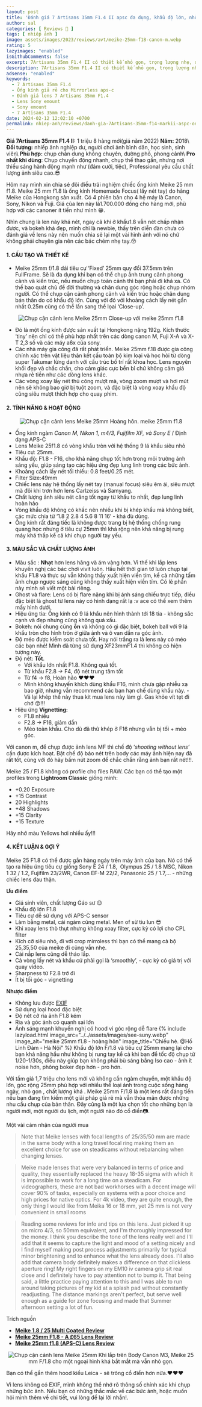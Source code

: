 ```yaml
---
layout: post
title: 'Đánh giá 7 Artisans 35mm F1.4 II apsc đa dụng, khẩu độ lớn, nhỏ, nhẹ.'
author: sal
categories: [ Reviews 📝 ]
tags: [ nhiếp ảnh ]
image: assets/images/2023/reviews/avt/meike-25mm-f18-canon-m.webp
rating: 5
lazyimages: "enabled"
isGithubComments: false
excerpt: 7Artisans 35mm F1.4 II có thiết kế nhỏ gọn, trọng lượng nhẹ, dễ dàng mang theo khi đi du lịch hoặc chụp ảnh đường phố. Lens cho phép chụp ảnh trong điều kiện thiếu sáng và tạo hiệu ứng bokeh đẹp mắt.
description: 7Artisans 35mm F1.4 II có thiết kế nhỏ gọn, trọng lượng nhẹ, dễ dàng mang theo khi đi du lịch hoặc chụp ảnh đường phố. Lens cho phép chụp ảnh trong điều kiện thiếu sáng và tạo hiệu ứng bokeh đẹp mắt.
adsense: "enabled"
keywords:
  - 7 Artisans 35mm F1.4
  - Ống kính giả rẻ cho Mirrorless aps-c
  - Đánh giá lens 7 Artisans 35mm F1.4
  - Lens Sony emount
  - Sony emount
  - 7 Artisans 35mm F1.4
date: 2024-02-12 12:02:10 +0700
permalink: nhiep-anh/reviews/danh-gia-7Artisans-35mm-f14-markii-aspc-ong-kinh-mirrorless-apsc-gia-sinh-vien-khau-do-lon
---
```


**Giá 7Artisans 35mm F1.4 II:** 1 triệu 8 hàng mới(giá năm 2022)
**Năm:** 2018\\
**Đối tượng:** nhiếp ảnh nghiệp dư, người chơi ảnh bình dân, học sinh, sinh viên\\
**Phù hợp:** chụp chân dung không chuyên, đường phố, phong cảnh\\
**Pro nhất khi dùng**: Chụp chuyển động nhanh, chụp thể thao gần, nhưng nơi thiếu sáng hành động mạnh như (đám cưới, tiệc), Professional yêu cầu chất lượng ảnh siêu cao.😎

Hôm nay mình xin chia sẻ đôi điều trải nghiệm chiếc ống kính Meike 25 mm f1.8. Meike 25 mm f1.8 là ống kính Homemade Focus( lấy nét tay) do hãng Meike của Hongkong sản xuất. Có 4 phiên bản cho 4 hệ máy là Canon, Sony, Nikon và Fuji. Giá của len này là1.700.000 đồng cho hàng mới, phù hợp với các canoner ít tiền như mình 😁.

Nhìn chung là len này khá nét, ngay cả khi ở khẩu1.8 vẫn nét chấp nhận được, và bokeh khá đẹp, mình chỉ là newbie, thấy trên diễn đàn chưa có đánh giá về lens này nên muốn chia sẻ lại một vài hình ảnh với nó chứ không phải chuyên gia nên các bác chém nhẹ tay.😚

#### 1\. CẤU TẠO VÀ THIẾT KẾ

*   Meike 25mm f/1.8 dải tiêu cự ‘Fixed’ 25mm quy đổi 37.5mm trên FullFrame. Sẽ là đa dụng khi bạn có thể chụp ảnh trung cảnh phong cảnh và kiến trúc, nếu muốn chụp toàn cảnh thì bạn phải đi khá xa. Có thể bao quát chủ đề đời thường và chân dung góc rộng hoặc chụp nhóm người. Có thể chụp cận cảnh phong cảnh và kiến trúc hoặc chân dung bán thân do có khẩu độ lớn. Cùng với đó với khoảng cách lấy nét gần nhất 0.25m cũng có thể lấn sang thể lọai ‘Close-up’.

<p style="text-align:center; ">
<picture>
  <source data-srcset="../../assets/images/2023/reviews/close-up-meike-25mm-f18.webp" />
  <img class="responsive" data-lowsrc="../../assets/images/2023/reviews/close-up-meike-25mm-f18.webp" alt="Chụp cận cảnh lens Meike 25mm" data-sizes="auto" loading="lazy"/>
  Close-up với meike 25mm f1.8
</picture>
</p>

*   Đó là một ống kính được sản xuất tại Hongkong nặng 192g. Kích thước ‘tiny’ nên chỉ có thể phù hợp nhất trên các dòng canon M, Fuji X-A và X-T 2,3 số và các máy a6x của sony.
*   Các nhà máy gia công đã rất phát triển. Meike 25mm f.18 được gia công chính xác trên vật liệu thân kết cấu toàn bộ kim loại và học hỏi từ dòng super Takumar lừng danh với cấu trúc bố trí rất khoa học. Lens nguyên khối đẹp và chắc chắn, cho cảm giác cực bền bỉ chứ không cảm giá nhựa rẻ tiền như các dòng lens khác.
*   Các vòng xoay lấy nét thủ công mượt mà, vòng zoom mượt và hơi mút nên sẽ không bao giờ bị tuột zoom, và đặc biệt là vòng xoay khẩu độ cũng siêu mượt thích hợp cho quay phim.

#### 2\. TÍNH NĂNG & HOẠT ĐỘNG

<p style="text-align:center; ">
<picture>
  <source data-srcset="../../assets/images/2023/reviews/phong-canh-meike-25mm-f18.webp" />
  <img class="responsive" data-lowsrc="../../assets/images/2023/reviews/phong-canh-meike-25mm-f18.webp" alt="Chụp cận cảnh lens Meike 25mm" data-sizes="auto" loading="lazy"/>
  Hoàng hôn. meike 25mm f1.8
</picture>
</p>

*   Ống kính ngàm _Canon M, Nikon 1, m4/3, Fujifilm XF, và Sony E_ / Định dạng APS-C
*   Lens Meike 25f1.8 có vòng khẩu tròn với hệ thống 9 lá khẩu siêu nhỏ
*   Tiêu cự: 25mm.
*   Khẩu độ: F1.8 - F16, cho khả năng chụp tốt hơn trong môi trường ánh sáng yếu, giúp sáng tạo các hiệu ứng đẹp lung linh trong các bức ảnh.
*   Khoảng cách lấy nét tối thiếu: 0.8 feet/0.25 mét.
*   Filter Size:49mm
*   Chiếc lens này hệ thống lấy nét tay (manual focus) siêu êm ái, siêu mượt mà đôi khi trơn hơn lens Carlzeiss và Samyang.
*   Chất lượng ảnh siêu nét căng tốt ngay từ khẩu to nhất, đẹp lung linh hoàn hảo
*   Vòng khẩu độ không có khấc nên nhiều khi bị khép khẩu mà không biết, các mức chia từ ‘1.8 2 2.8 4 5.6 8 11 16’ - khá đủ dùng.
*   Ống kính rất đáng tiếc là không được trang bị hệ thống chống rung quang học nhưng ở tiêu cự 25mm thì khá rộng nên khả năng bị rung máy khá thấp kể cả khi chụp người tay yếu.

#### 3\. MÀU SẮC VÀ CHẤT LƯỢNG ẢNH

*   Màu sắc : **Nhạt** hơn lens hãng và ám vàng hơn. Vì thế khi lắp lens khuyến nghị các bác chơi vivit luôn. Hầu hết thời gian tớ luôn chụp tại khẩu F1.8 và thực sự vẫn không thấy xuất hiện viền tím, kể cả những tấm ảnh chụp ngược sáng cũng không thấy xuất hiện viền tím. Có lẽ phần này mình sẽ viết một bài riêng.
*   Ghost và flare: Lens có bị flare nặng khi bị ánh sáng chiếu trực tiếp, điều đặc biệt là ghost từ lens này có hình dạng rất lạ :v ace có thể xem thêm mấy hình dưới.
*   Hiệu ứng tia: Ống kính có 9 lá khẩu nên hình thành tới 18 tia - không sắc cạnh và đẹp nhưng cũng không quá xấu.
*   Bokeh: nói chung cũng **ổn** và không có gì đặc biệt, bokeh ball với 9 lá khẩu tròn cho hình tròn ở giữa ảnh và ô van dần ra góc ảnh. 
*   Độ méo được kiểm soát chưa tốt. Hay nói trắng ra là lens này có méo các bạn nhé! Mình đã từng sử dụng XF23mmF1.4 thì không có hiện tượng này.
*   Độ nét: **Tốt**.
    *   Với khẩu lớn nhất F1.8. Không quá tốt.
    *   Từ khẩu F2.8 → F4, độ nét trung tâm tốt
    *   Từ f4 → f8, Hoàn hảo ♥♥♥
    *   Mình không khuyến khích dùng khẩu F16, mình chưa gặp nhiễu xạ bao giờ, nhưng vẫn recommend các bạn hạn chế dùng khẩu này. - Vả lại khép thế này thua kit mua lens này làm gì. Gas khỏe vít tẹt đi chớ 😙!!!
*   Hiệu ứng **Vignetting:**
    *   F1.8 nhiều
    *   F2.8 → F16, giảm dần
    *   Méo toàn khẩu. Cho dù đã thử khép ở F16 nhưng vẫn bị tối + méo góc. 

Với canon m, để chụp được ảnh lens MF thì chế độ ‘_shooting without lens’_ cần được kích hoạt. Bật chế độ báo nét trên body các máy ảnh hiện nay đã rất tốt, cùng với đó hãy bấm nút zoom để chắc chắn rằng ảnh bạn rất nét!!!.

Meike 25 / F1.8 không có profile cho files RAW. Các bạn có thể tạo một profiles trong **Lightroom Classic** giống mình:

*   +0.20 Exposure
*   +15 Contrast
*   20 Highlights
*   +48 Shadows
*   +15 Clarity
*   +15 Texture

Hãy nhớ màu Yellows hơi nhiều ấy!!!

#### 4\. KẾT LUẬN & GỢI Ý

Meike 25 F1.8 có thể được gắn hàng ngáy trên máy ảnh của bạn. Nó có thể tạo ra hiệu ứng tiêu cự giống Sony E 24 / 1.8,  Olympus 25 / 1.8 MSC, Nikon 1 32 / 1.2, Fujifilm 23/2WR, Canon EF-M 22/2, Panasonic 25 / 1.7,… - những chiếc lens đau thận.

**Ưu điểm**

*   Giá sinh viên, chất lượng Gáo sư 😌
*   Khẩu độ lớn F1.8
*   Tiêu cự dễ sử dụng với APS-C sensor
*   Làm bằng metal, cái ngàm cũng metal. Men of sừ tiu lun 😎
*   Khi xoay lens thò thụt nhưng không xoay filter, cực kỳ có lợi cho CPL filter
*   Kích cỡ siêu nhỏ, đi với crop mirroless thì bạn có thể mang cả bộ 25,35,50 của meike đi cũng vẫn nhẹ.
*   Cái nắp lens cũng dễ tháo lắp.
*   Cả vòng lấy nét và khẩu cứ phải gọi là ‘smoothly’, - cực kỳ có giá trị với quay video.
*   Sharpness từ F2.8 trở đi
*   Ít bị tối góc - vignetting

**Nhược điểm**

*   Không lưu được [EXIF](https://radojuva.com/en/2012/01/how-to-use-exif/)
*   Sử dụng loại hood đặc biệt
*   Độ nét cở rìa ảnh F1.8 kém
*   Rìa và góc ảnh có quanh sai lớn
*   Ánh sáng mạnh khuyến nghị có hood vì góc rộng dễ flare
{% include lazyload.html image_src="../../assets/images/see-suny.webp" image_alt="meike 25mm f1.8 - hoàng hôn" image_title="Chiều hè. @Hồ Linh Đàm - Hà Nội" %}
Khẩu độ lớn F/1.8 và tiêu cự 25mm mang lại cho bạn khả năng hầu như không bị rung tay kể cả khi bạn để tốc độ chụp từ 1/20-1/30s, điều này giúp bạn không phải bù sáng bằng Iso cao - ảnh ít noise hơn, phông boker đẹp hơn - pro hơn.

Với tầm giá 1,7 triệu cho lens mới và không cần ngàm chuyển, một khẩu độ lớn, góc rộng 25mm phù hợp với nhiều thể loại ảnh trong cuộc sống hàng ngày, nhỏ gọn , chất lượng khá . Meike 25mm F/1.8 là một lens rất đáng tiền nếu bạn đang tìm kiếm một giải pháp giá rẻ mà vẫn thỏa mãn được những nhu cầu chụp của bản thân. Đây cũng là một lựa chọn tốt cho những bạn là người mới, một người du lịch, một người nào đó cổ điển📷.

Một vài cảm nhận của người mua

> Note that Meike lenses with focal lengths of 25/35/50 mm are made in the same body with a long travel focal ring making them an excellent choice for use on steadicams without rebalancing when changing lenses.

> Meike made lenses that were very balanced in terms of price and quality, they essentially replaced the heavy 18-35 sigma with which it is impossible to work for a long time on a steadicam. For videographers, these are not bad workhorses with a decent image will cover 90% of tasks, especially on systems with a poor choice and high prices for native optics. For 4k video, they are quite enough, the only thing I would like from Meika 16 or 18 mm, yet 25 mm is not very convenient in small rooms

> Reading some reviews for info and tips on this lens. Just picked it up on micro 4/3, so 50mm equivalent, and I'm thoroughly impressed for the money. I think you describe the tone of the lens really well and I'll add that it seems to capture the light and mood of a setting nicely and I find myself making post process adjustments primarily for typical minor brightening and to enhance what the lens already does. I'll also add that camera body definitely makes a difference on that clickless aperture ring! My right fingers on my EM10 iv camera grip sit real close and I definitely have to pay attention not to bump it. That being said, a little practice paying attention to this and I was able to run around taking pictures of my kid at a splash pad without constantly readjusting. The distance markings aren't perfect, but serve well enough as a guide for zone focusing and made that Summer afternoon setting a lot of fun.

Trích nguồn

*   [**Meike 1.8 / 25 Multi Coated Review**](https://radojuva.com/en/2021/06/meike-f-1-8-25mm-lens-review/)
*   [**Meike 25mm F1.8 - A £65 Lens Review**](https://www.derekclarkphotography.com/blog/meike-25mm-f18-a-65-lens-review)
*   [**Meike 25mm f1.8 (APS-C) Lens Review**](https://dpture.com/meike-25mm-f1-8-lens-review/)

<p style="text-align:center; ">
<picture>
  <source data-srcset="../../assets/images/2023/reviews/avt/meike-25mm-f18-canon-m.webp" />
  <img class="responsive" data-lowsrc="../../assets/images/2023/reviews/avt/meike-25mm-f18-canon-m.webp" alt="Chụp cận cảnh lens Meike 25mm" data-sizes="auto" loading="lazy"/>
  Khi lắp trên Body Canon M3, Meike 25 mm F/1.8 cho một ngoại hình khá bắt mắt mà vẫn nhỏ gọn.
</picture>
</p>
Bạn có thể gắn thêm hood kiểu Leica - sẽ trông cổ điển hơn nữa.♥♥♥

Vì lens không có EXIF, mình không thể nhớ rõ thông số chính xác khi chụp những bức ảnh. Nếu bạn có những thắc mắc về các bức ảnh, hoặc muốn hỏi mình thêm về chi tiết, vui lòng để lại lời nhắn!.
